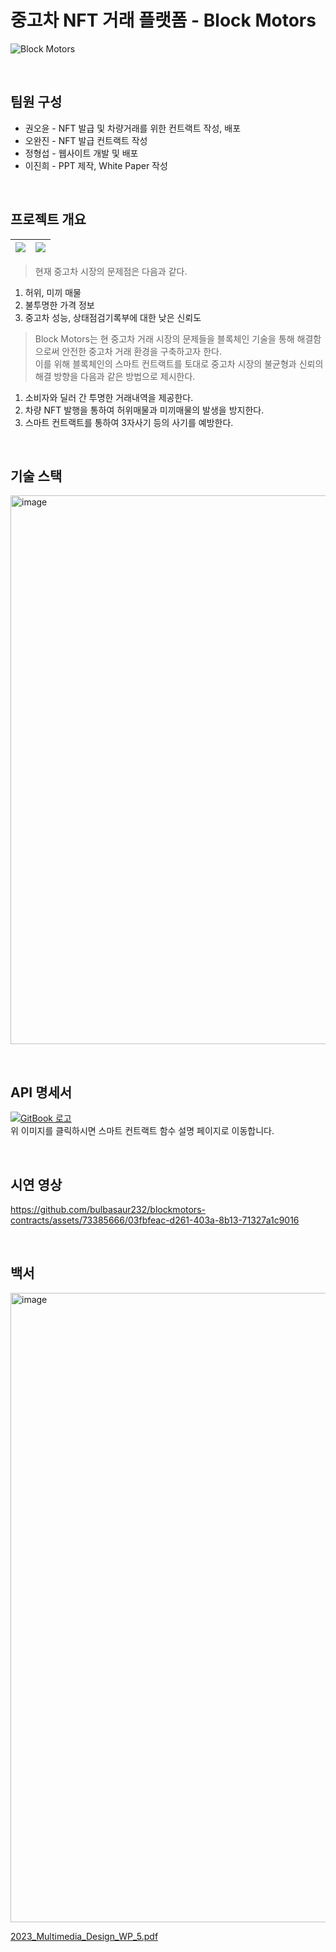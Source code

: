 # 중고차 NFT 거래 플랫폼 - Block Motors
![Block Motors](https://github.com/bulbasaur232/blockmotors-contracts/assets/73385666/d3043bf3-64ba-4800-89c2-195b74a2429a)

<br>

## 팀원 구성
* 권오윤 - NFT 발급 및 차량거래를 위한 컨트랙트 작성, 배포 <br>
* 오완진 - NFT 발급 컨트랙트 작성 <br>
* 정형섭 - 웹사이트 개발 및 배포 <br>
* 이진희 - PPT 제작, White Paper 작성 <br>

<br>

## 프로젝트 개요
![](https://github.com/bulbasaur232/blockmotors-contracts/assets/73385666/10badb8d-702d-4d9c-b182-f4522528b224)|![](https://github.com/bulbasaur232/blockmotors-contracts/assets/73385666/9ebdc96e-566a-429b-b2dc-bda65b18c539)
---|---|
> 현재 중고차 시장의 문제점은 다음과 같다.
1. 허위, 미끼 매물
2. 불투명한 가격 정보
3. 중고차 성능, 상태점검기록부에 대한 낮은 신뢰도
   
> Block Motors는 현 중고차 거래 시장의 문제들을 블록체인 기술을 통해 해결함으로써 안전한 중고차 거래 환경을 구축하고자 한다. <br>
이를 위해 블록체인의 스마트 컨트랙트를 토대로 중고차 시장의 불균형과 신뢰의 해결 방향을 다음과 같은 방법으로 제시한다.

1. 소비자와 딜러 간 투명한 거래내역을 제공한다.
2. 차량 NFT 발행을 통하여 허위매물과 미끼매물의 발생을 방지한다.
3. 스마트 컨트랙트를 통하여 3자사기 등의 사기를 예방한다.

<br>

## 기술 스택
<img width="878" alt="image" src="https://github.com/bulbasaur232/blockmotors-contracts/assets/73385666/9c39762f-ed8b-4b4a-80e3-21232e0f443d"><br>

<br>

## API 명세서
[![GitBook 로고](https://encrypted-tbn0.gstatic.com/images?q=tbn:ANd9GcQqabtt5fa-avq7GKaQ3EUt2TKmCcyt4EX32ZCC9JZMhI9fZJ4WefUmf-xXuDe8l0itGg&usqp=CAU)](https://ohyoons-organization.gitbook.io/blockmotors-api-docs)
<br>위 이미지를 클릭하시면 스마트 컨트랙트 함수 설명 페이지로 이동합니다.

<br>

## 시연 영상
https://github.com/bulbasaur232/blockmotors-contracts/assets/73385666/03fbfeac-d261-403a-8b13-71327a1c9016

<br>

## 백서
<img width="1007" alt="image" src="https://github.com/bulbasaur232/blockmotors-contracts/assets/73385666/10ee4b3c-19f6-4373-a322-5bca5577ca64">

[2023_Multimedia_Design_WP_5.pdf](https://github.com/user-attachments/files/15587998/2023_Multimedia_Design_WP_5.pdf)



